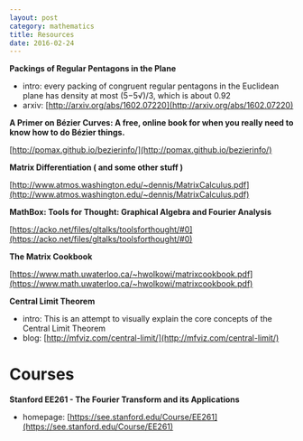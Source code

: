 ```yaml
---
layout: post
category: mathematics
title: Resources
date: 2016-02-24
---
```


**Packings of Regular Pentagons in the Plane**

- intro: every packing of congruent regular pentagons in the Euclidean plane has density at most (5−5√)/3, which is about 0.92
- arxiv: [http://arxiv.org/abs/1602.07220](http://arxiv.org/abs/1602.07220)

**A Primer on Bézier Curves: A free, online book for when you really need to know how to do Bézier things.**

[http://pomax.github.io/bezierinfo/](http://pomax.github.io/bezierinfo/)

**Matrix Differentiation ( and some other stuff )**

[http://www.atmos.washington.edu/~dennis/MatrixCalculus.pdf](http://www.atmos.washington.edu/~dennis/MatrixCalculus.pdf)

**MathBox: Tools for Thought: Graphical Algebra and Fourier Analysis**

[https://acko.net/files/gltalks/toolsforthought/#0](https://acko.net/files/gltalks/toolsforthought/#0)

**The Matrix Cookbook**

[https://www.math.uwaterloo.ca/~hwolkowi/matrixcookbook.pdf](https://www.math.uwaterloo.ca/~hwolkowi/matrixcookbook.pdf)

**Central Limit Theorem**

- intro: This is an attempt to visually explain the core concepts of the Central Limit Theorem
- blog: [http://mfviz.com/central-limit/](http://mfviz.com/central-limit/)

# Courses

**Stanford EE261 - The Fourier Transform and its Applications**

- homepage: [https://see.stanford.edu/Course/EE261](https://see.stanford.edu/Course/EE261)
